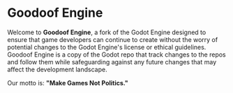 # Goodoof Engine

Welcome to **Goodoof Engine**, a fork of the Godot Engine designed to ensure that game developers can continue to create without the worry of potential changes to the Godot Engine's license or ethical guidelines. 
Goodoof Engine is a copy of the Godot repo that track changes to the repos and follow them while safeguarding against any future changes that may affect the development landscape. 

Our motto is: **"Make Games Not Politics."**
